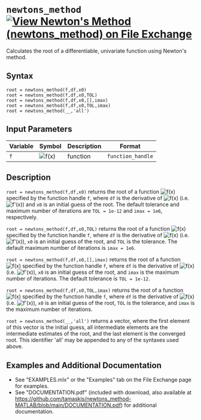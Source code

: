 # `newtons_method` [![View Newton's Method (newtons_method) on File Exchange](https://www.mathworks.com/matlabcentral/images/matlab-file-exchange.svg)](https://www.mathworks.com/matlabcentral/fileexchange/85735-newton-s-method-newtons_method)

Calculates the root of a differentiable, univariate function using Newton's method.


## Syntax

`root = newtons_method(f,df,x0)`\
`root = newtons_method(f,df,x0,TOL)`\
`root = newtons_method(f,df,x0,[],imax)`\
`root = newtons_method(f,df,x0,TOL,imax)`\
`root = newtons_method(__,'all')`


## Input Parameters

| Variable | Symbol | Description | Format |
| --- | --- | --- | --- |
| `f` | <img src="https://latex.codecogs.com/svg.latex?\inline&space;f(x)" title="f(x)" /> | function | `function_handle` |

## Description

`root = newtons_method(f,df,x0)` returns the root of a function <img src="https://latex.codecogs.com/svg.latex?\inline&space;f(x)" title="f(x)" /> specified by the function handle `f`, where `df` is the derivative of <img src="https://latex.codecogs.com/svg.latex?\inline&space;f(x)" title="f(x)" /> (i.e. <img src="https://latex.codecogs.com/svg.latex?\inline&space;f'(x)" title="f'(x)" />) and `x0` is an initial guess of the root. The default tolerance and maximum number of iterations are `TOL = 1e-12` and `imax = 1e6`, respectively.

`root = newtons_method(f,df,x0,TOL)` returns the root of a function <img src="https://latex.codecogs.com/svg.latex?\inline&space;f(x)" title="f(x)" /> specified by the function handle `f`, where `df` is the derivative of <img src="https://latex.codecogs.com/svg.latex?\inline&space;f(x)" title="f(x)" /> (i.e. <img src="https://latex.codecogs.com/svg.latex?\inline&space;f'(x)" title="f'(x)" />), `x0` is an initial guess of the root, and `TOL` is the tolerance. The default maximum number of iterations is `imax = 1e6`.

`root = newtons_method(f,df,x0,[],imax)` returns the root of a function <img src="https://latex.codecogs.com/svg.latex?\inline&space;f(x)" title="f(x)" /> specified by the function handle `f`, where `df` is the derivative of <img src="https://latex.codecogs.com/svg.latex?\inline&space;f(x)" title="f(x)" /> (i.e. <img src="https://latex.codecogs.com/svg.latex?\inline&space;f'(x)" title="f'(x)" />), `x0` is an initial guess of the root, and `imax` is the maximum number of iterations. The default tolerance is `TOL = 1e-12`.

`root = newtons_method(f,df,x0,TOL,imax)` returns the root of a function <img src="https://latex.codecogs.com/svg.latex?\inline&space;f(x)" title="f(x)" /> specified by the function handle `f`, where `df` is the derivative of <img src="https://latex.codecogs.com/svg.latex?\inline&space;f(x)" title="f(x)" /> (i.e. <img src="https://latex.codecogs.com/svg.latex?\inline&space;f'(x)" title="f'(x)" />), `x0` is an initial guess of the root, `TOL` is the tolerance, and `imax` is the maximum number of iterations.

`root = newtons_method(__,'all')` returns a vector, where the first element of this vector is the initial guess, all intermediate elements are the intermediate estimates of the root, and the last element is the converged root. This identifier 'all' may be appended to any of the syntaxes used above.


## Examples and Additional Documentation

   -  See "EXAMPLES.mlx" or the "Examples" tab on the File Exchange page for examples. 
   -  See "DOCUMENTATION.pdf" (included with download, also available at https://github.com/tamaskis/newtons_method-MATLAB/blob/main/DOCUMENTATION.pdf) for additional documentation.
